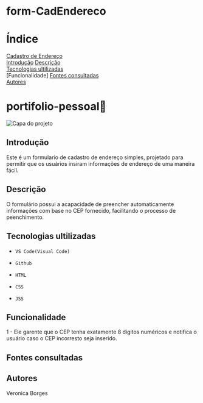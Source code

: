 # form-CadEndereco

# Índice

[Cadastro de Endereço]()  
[Introdução]()
[Descrição]()  
[Tecnologias ultilizadas ]()  
[Funcionalidade]
[Fontes consultadas ]()  
[Autores]()  

# portifolio-pessoal🍓

![Capa do projeto](imag-tela.png)

## Introdução 
Este é um formulario de cadastro de endereço simples, projetado para permitir que os usuários insiram informações de endereço de uma maneira fácil.


## Descrição
O formulário possui a acapacidade de preencher automaticamente informações com base no CEP fornecido, facilitando o processo de peenchimento.


## Tecnologias ultilizadas 

 * ``VS Code(Visual Code)``

 * ``Github``

 * ``HTML``

 * ``CSS``
 
 * ``JSS``

## Funcionalidade 
1 - Ele garente que o CEP tenha exatamente 8 dígitos numéricos e notifica o usuário caso o CEP incorresto seja inserido.

## Fontes consultadas 

## Autores 
Veronica Borges